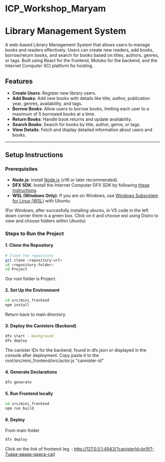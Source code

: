 # ICP_Workshop_Maryam

# Library Management System

A web-based Library Management System that allows users to manage books and readers effectively. Users can create new readers, add books, borrow/return books, and search for books based on titles, authors, genres, or tags. Built using React for the frontend, Motoko for the backend, and the Internet Computer (IC) platform for hosting.

## Features
- **Create Users**: Register new library users.
- **Add Books**: Add new books with details like title, author, publication year, genres, availability, and tags.
- **Borrow Books**: Allow users to borrow books, limiting each user to a maximum of 5 borrowed books at a time.
- **Return Books**: Handle book returns and update availability.
- **Search Books**: Search for books by title, author, genre, or tags.
- **View Details**: Fetch and display detailed information about users and books.

---

## Setup Instructions

### Prerequisites
- **Node.js**: Install [Node.js](https://nodejs.org/) (v16 or later recommended).
- **DFX SDK**: Install the Internet Computer DFX SDK by following [these instructions](https://internetcomputer.org/docs/current/developer-docs/quickstart/local-quickstart).
- **WSL (Windows Only)**: If you are on Windows, use [Windows Subsystem for Linux (WSL)](https://learn.microsoft.com/en-us/windows/wsl/install) with Ubuntu.

(For Windows, after succesfully installing ubuntu, in VS code in the left down corner there is a green box. Click on it and choose wsl using Distro to view and choose folders within Ubuntu)

### Steps to Run the Project

#### 1. Clone the Repository
```bash
# Clone the repository
git clone <repository-url>
cd <repository-folder>
cd Project
```
Our root folder is Project.
#### 2. Set Up the Environment
```bash
cd src/mini_frontend
npm install
```
Return back to main directory.

#### 3. Deploy the Canisters (Backend)
```bash
dfx start --background
dfx deploy
```
The canister IDs for the backend, found in dfx.json or displayed in the console after deployment.
Copy paste it to the root/src/mini_frontend/src/actor.js "cannister-id"

#### 4. Generate Declarations
```bash
dfx generate
```

#### 5. Run Frontend locally
```bash
cd src/mini_frontend
npm run build
```

#### 6. Deploy
From main folder
```bash
dfx deploy
```
Click on the link of frontend (eg. : http://127.0.0.1:4943/?canisterId=br5f7-7uaaa-aaaaa-qaaca-cai)
